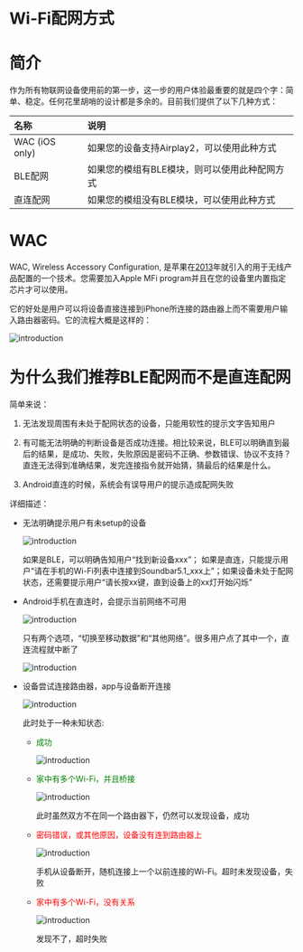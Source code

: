 # Wi-Fi配网方式

# 简介

作为所有物联网设备使用前的第一步，这一步的用户体验最重要的就是四个字：简单、稳定。任何花里胡哨的设计都是多余的。目前我们提供了以下几种方式：

| 名称           | 说明                                                  |
| :--------      | :---------------------------------------------------- |
| WAC (iOS only) | 如果您的设备支持Airplay2，可以使用此种方式           |
| BLE配网        | 如果您的模组有BLE模块，则可以使用此种配网方式         |
| 直连配网       | 如果您的模组没有BLE模块，可以使用此种方式             |

# WAC
WAC, Wireless Accessory Configuration, 是苹果在[2013](https://developer.apple.com/videos/play/wwdc2013/700/)年就引入的用于无线产品配置的一个技术。您需要加入Apple MFi program并且在您的设备里内置指定芯片才可以使用。

它的好处是用户可以将设备直接连接到iPhone所连接的路由器上而不需要用户输入路由器密码。它的流程大概是这样的：

![introduction](./images/WAC.png)

# 为什么我们推荐BLE配网而不是直连配网

简单来说：

1. 无法发现周围有未处于配网状态的设备，只能用软性的提示文字告知用户

2. 有可能无法明确的判断设备是否成功连接。相比较来说，BLE可以明确直到最后的结果，是成功、失败，失败原因是密码不正确、参数错误、协议不支持？直连无法得到准确结果，发完连接指令就开始猜，猜最后的结果是什么。

3. Android直连的时候，系统会有误导用户的提示造成配网失败

详细描述：

- 无法明确提示用户有未setup的设备

    ![introduction](./images/softap-1.png)

    如果是BLE，可以明确告知用户“找到新设备xxx”；
    如果是直连，只能提示用户“请在手机的Wi-Fi列表中连接到Soundbar5.1_xxx上”；如果设备未处于配网状态，还需要提示用户“请长按xx键，直到设备上的xx灯开始闪烁”

- Android手机在直连时，会提示当前网络不可用

    ![introduction](./images/softap-2.png)

    只有两个选项，“切换至移动数据”和“其他网络”。很多用户点了其中一个，直连流程就中断了

    ![introduction](./images/softap-8.png)

- 设备尝试连接路由器，app与设备断开连接

    ![introduction](./images/softap-3.png)

    此时处于一种未知状态:

    - <span style="color:green">成功</span>

        ![introduction](./images/softap-4.png)
        
    - <span style="color:green">家中有多个Wi-Fi，并且桥接</span>

        ![introduction](./images/softap-5.png)

        此时虽然双方不在同一个路由器下，仍然可以发现设备，成功

    - <span style="color:red">密码错误，或其他原因，设备没有连到路由器上</span>

        ![introduction](./images/softap-6.png)

        手机从设备断开，随机连接上一个以前连接的Wi-Fi。超时未发现设备，失败

    - <span style="color:red">家中有多个Wi-Fi，没有关系</span>

        ![introduction](./images/softap-7.png)

        发现不了，超时失败
